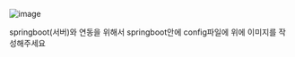 ![image](https://github.com/user-attachments/assets/d356bf5f-42fb-408a-bcf9-1c3b2fdc838c)


springboot(서버)와 연동을 위해서 springboot안에 config파일에 위에 이미지를 작성해주세요 
